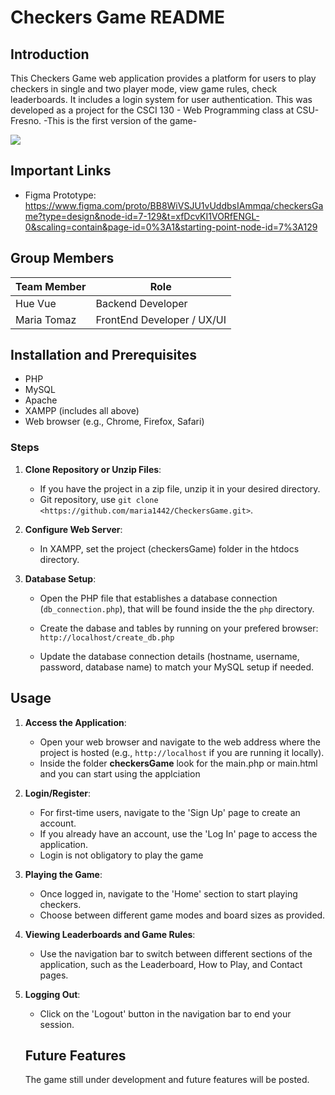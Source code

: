 
# Checkers Game  README

## Introduction

This Checkers Game web application provides a platform for users to play checkers in single and two player mode, view game rules, check leaderboards. It includes a login system for user authentication. This was developed as a project for the CSCI 130 - Web Programming class at CSU-Fresno. -This is the first version of the game- 

![]([https://github.com/Your_Repository_Name/Your_GIF_Name.gif](https://github.com/maria1442/CheckersGame/blob/main/Screen%20Recording%202023-12-14%20at%2011.45.17%20AM.mov))



## Important Links

- Figma Prototype: https://www.figma.com/proto/BB8WiVSJU1vUddbsIAmmqa/checkersGame?type=design&node-id=7-129&t=xfDcvKI1VORfENGL-0&scaling=contain&page-id=0%3A1&starting-point-node-id=7%3A129 

## Group Members 
| Team Member | Role |
---|---
| Hue Vue | Backend Developer|
| Maria Tomaz | FrontEnd Developer / UX/UI |


## Installation and Prerequisites

- PHP 
- MySQL 
- Apache
- XAMPP (includes all above)
- Web browser (e.g., Chrome, Firefox, Safari)

### Steps

1. **Clone Repository or Unzip Files**: 
   - If you have the project in a zip file, unzip it in your desired directory.
   -  Git repository, use `git clone <https://github.com/maria1442/CheckersGame.git>`.

2. **Configure Web Server**:
   - In XAMPP, set the project (checkersGame) folder  in the htdocs directory.
   
3. **Database Setup**:
   - Open the PHP file that establishes a database connection (`db_connection.php`), that will be found inside the  the `php`  directory.

   - Create the dabase and tables by running on your prefered browser: `http://localhost/create_db.php`

   - Update the database connection details (hostname, username, password, database name) to match your MySQL setup if needed.

## Usage

1. **Access the Application**:
   - Open your web browser and navigate to the web address where the project is hosted (e.g., `http://localhost` if you are running it locally).
    - Inside the folder **checkersGame** look for the main.php or main.html and you can start using the applciation 

2. **Login/Register**:
   - For first-time users, navigate to the 'Sign Up' page to create an account.
   - If you already have an account, use the 'Log In' page to access the application.
   - Login is not obligatory to play the game

3. **Playing the Game**:
   - Once logged in, navigate to the 'Home' section to start playing checkers.
   - Choose between different game modes and board sizes as provided.

4. **Viewing Leaderboards and Game Rules**:
   - Use the navigation bar to switch between different sections of the application, such as the Leaderboard, How to Play, and Contact pages.

5. **Logging Out**:
   - Click on the 'Logout' button in the navigation bar to end your session.
  
   ## Future Features

   The game still under development and future features will be posted. 

